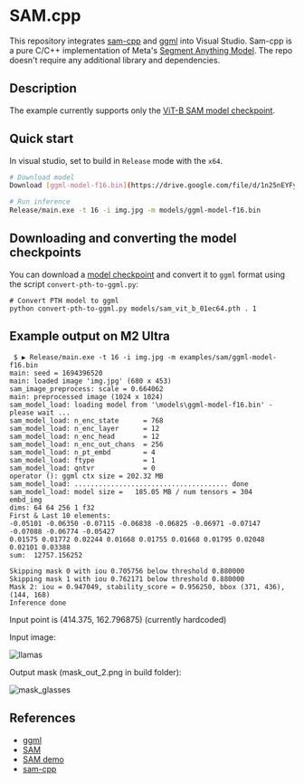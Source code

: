 # SAM.cpp

This repository integrates [sam-cpp](https://github.com/ggerganov/ggml/tree/master/examples/sam) and [ggml](https://github.com/ggerganov/ggml) into Visual Studio. Sam-cpp is a pure C/C++ implementation of Meta's [Segment Anything Model](https://github.com/facebookresearch/segment-anything/). The repo doesn't require any additional library and dependencies.

## Description

The example currently supports only the [ViT-B SAM model checkpoint](https://huggingface.co/facebook/sam-vit-base).

## Quick start
In visual studio, set to build in `Release` mode with the `x64`.
```bash
# Download model
Download [ggml-model-f16.bin](https://drive.google.com/file/d/1n25nEYFyM3-Wyaliftru3IfIJB9lsJYz/view?usp=drive_link)

# Run inference
Release/main.exe -t 16 -i img.jpg -m models/ggml-model-f16.bin
```

## Downloading and converting the model checkpoints

You can download a [model checkpoint](https://github.com/facebookresearch/segment-anything/tree/main#model-checkpoints) and convert it to `ggml` format using the script `convert-pth-to-ggml.py`:

```
# Convert PTH model to ggml
python convert-pth-to-ggml.py models/sam_vit_b_01ec64.pth . 1
```

## Example output on M2 Ultra
```
 $ ▶ Release/main.exe -t 16 -i img.jpg -m examples/sam/ggml-model-f16.bin
main: seed = 1694396520
main: loaded image 'img.jpg' (680 x 453)
sam_image_preprocess: scale = 0.664062
main: preprocessed image (1024 x 1024)
sam_model_load: loading model from '\models\ggml-model-f16.bin' - please wait ...
sam_model_load: n_enc_state      = 768
sam_model_load: n_enc_layer      = 12
sam_model_load: n_enc_head       = 12
sam_model_load: n_enc_out_chans  = 256
sam_model_load: n_pt_embd        = 4
sam_model_load: ftype            = 1
sam_model_load: qntvr            = 0
operator (): ggml ctx size = 202.32 MB
sam_model_load: ...................................... done
sam_model_load: model size =   185.05 MB / num tensors = 304
embd_img
dims: 64 64 256 1 f32
First & Last 10 elements:
-0.05101 -0.06350 -0.07115 -0.06838 -0.06825 -0.06971 -0.07147 -0.07088 -0.06774 -0.05427
0.01575 0.01772 0.02244 0.01668 0.01755 0.01668 0.01795 0.02048 0.02101 0.03388
sum:  12757.156252

Skipping mask 0 with iou 0.705756 below threshold 0.880000
Skipping mask 1 with iou 0.762171 below threshold 0.880000
Mask 2: iou = 0.947049, stability_score = 0.956250, bbox (371, 436), (144, 168)
Inference done
```

Input point is (414.375, 162.796875) (currently hardcoded)

Input image:

![llamas](https://user-images.githubusercontent.com/8558655/261301565-37b7bf4b-bf91-40cf-8ec1-1532316e1612.jpg)

Output mask (mask_out_2.png in build folder):

![mask_glasses](https://user-images.githubusercontent.com/8558655/263706800-47eeea30-1457-4c87-938b-8f11536c5aa7.png)

## References

- [ggml](https://github.com/ggerganov/ggml)
- [SAM](https://segment-anything.com/)
- [SAM demo](https://segment-anything.com/demo)
- [sam-cpp](https://github.com/ggerganov/ggml/tree/master/examples/sam)
